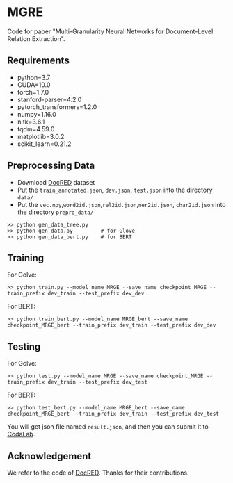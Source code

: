 # MGRE
Code for paper "Multi-Granularity Neural Networks for Document-Level Relation Extraction".

## Requirements
- python=3.7
- CUDA=10.0
- torch=1.7.0
- stanford-parser=4.2.0
- pytorch_transformers=1.2.0
- numpy=1.16.0
- nltk=3.6.1
- tqdm=4.59.0
- matplotlib=3.0.2
- scikit_learn=0.21.2

## Preprocessing Data
- Download [DocRED](https://github.com/thunlp/DocRED) dataset
- Put the `train_annotated.json`, `dev.json`, `test.json` into the directory `data/`
- Put the `vec.npy`,`word2id.json`,`rel2id.json`,`ner2id.json`, `char2id.json` into the directory `prepro_data/`
```
>> python gen_data_tree.py
>> python gen_data.py         # for Glove
>> python gen_data_bert.py    # for BERT
```

## Training
For Golve:
```
>> python train.py --model_name MRGE --save_name checkpoint_MRGE --train_prefix dev_train --test_prefix dev_dev
```
For BERT:
```
>> python train_bert.py --model_name MRGE_bert --save_name checkpoint_MRGE_bert --train_prefix dev_train --test_prefix dev_dev
```
## Testing
For Golve:
```
>> python test.py --model_name MRGE --save_name checkpoint_MRGE --train_prefix dev_train --test_prefix dev_test
```
For BERT:
```
>> python test_bert.py --model_name MRGE_bert --save_name checkpoint_MRGE_bert --train_prefix dev_train --test_prefix dev_test
```
You will get json file named `result.json`, and then you can submit it to [CodaLab](https://competitions.codalab.org/competitions/20717#learn_the_details).

## Acknowledgement
We refer to the code of [DocRED](https://github.com/thunlp/DocRED). Thanks for their contributions.